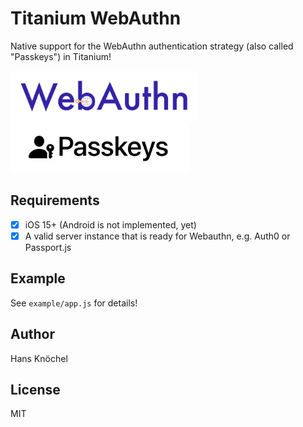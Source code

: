 # Titanium WebAuthn

Native support for the WebAuthn authentication strategy (also called "Passkeys") in Titanium!

<img src="./.github/webauthn-logo.png" height="80" alt="WebAuthn Logo" /> <img src="./.github/passkeys-logo.png" height="80" alt="Passkeys Logo" />

## Requirements

- [x] iOS 15+ (Android is not implemented, yet)
- [x] A valid server instance that is ready for Webauthn, e.g. Auth0 or Passport.js

## Example

See `example/app.js` for details!

## Author

Hans Knöchel

## License

MIT
